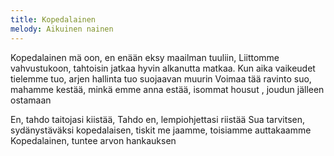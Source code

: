 ```yaml
---
title: Kopedalainen
melody: Aikuinen nainen
---
```


Kopedalainen mä oon,
en enään eksy maailman tuuliin,
Liittomme vahvustukoon,
tahtoisin jatkaa hyvin alkanutta matkaa.
Kun aika vaikeudet tielemme tuo,
arjen hallinta tuo suojaavan muurin
Voimaa tää ravinto suo, mahamme kestää, minkä emme anna estää,
isommat housut , joudun jälleen ostamaan

En, tahdo taitojasi kiistää,
Tahdo en, lempiohjettasi riistää
Sua tarvitsen, sydänystäväksi kopedalaisen,
tiskit me jaamme, toisiamme auttakaamme
Kopedalainen, tuntee arvon hankauksen
